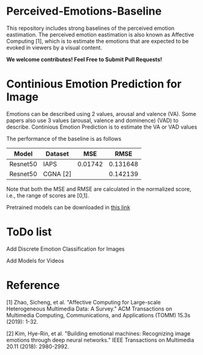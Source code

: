 # Perceived-Emotions-Baseline

This repository includes strong baselines of the perceived emotion eastimation. The perceived emotion eastimation is also known as Affective Computing [1], which is to estimate the emotions that are expected to be evoked in viewers by a visual content.

**We welcome contributes! Feel Free to Submit Pull Requests!**

# Continious Emotion Prediction for Image

Emotions can be described using 2 values, arousal and valence (VA). Some papers also use 3 values (arousal, valence and dominence) (VAD) to describe. Continious Emotion Prediction is to estimate the VA or VAD values

The performance of the baseline is as follows

| Model    | Dataset  | MSE     | RMSE     |
| -------- | -------- | ------- | -------- |
| Resnet50 | IAPS     | 0.01742 | 0.131648 |
| Resnet50 | CGNA [2] |         | 0.142139 |

Note that both the MSE and RMSE are calculated in the normalized score, i.e., the range of scores are [0,1].

Pretrained models can be downloaded in [this link](https://entuedu-my.sharepoint.com/:f:/g/personal/chang015_e_ntu_edu_sg/EtXLEitn_ytFvs4KaSZokS0Bbfk5TA9Um6KINHsKzqDFyA?e=SfGhKG)

# ToDo list

Add Discrete Emotion Classification for Images

Add Models for Videos

# Reference

[1] Zhao, Sicheng, et al. "Affective Computing for Large-scale Heterogeneous Multimedia Data: A Survey." ACM Transactions on Multimedia Computing, Communications, and Applications (TOMM) 15.3s (2019): 1-32.

[2] Kim, Hye-Rin, et al. "Building emotional machines: Recognizing image emotions through deep neural networks." IEEE Transactions on Multimedia 20.11 (2018): 2980-2992.
